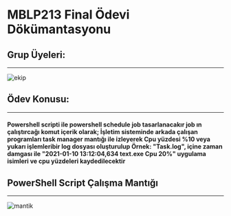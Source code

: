 # MBLP213 Final Ödevi Dökümantasyonu

## Grup Üyeleri:
---
![ekip](https://drive.google.com/uc?export=view&id=1FbO1EvGYAAAvNWumVvaYAbtoCQ_uLVdO)
## Ödev Konusu:
---
#### Powershell scripti ile powershell schedule job tasarlanacakır job ın çalıştırcağı komut içerik olarak; İşletim sisteminde arkada çalışan programları task manager mantığı ile izleyerek Cpu yüzdesi %10 veya yukarı işlemleribir log dosyası oluşturulup Örnek: "Task.log", içine  zaman damgası ile "2021-01-10 13:12:04,634 text.exe Cpu 20%" uygulama isimleri ve cpu yüzdeleri kaydedilecektir
## PowerShell Script Çalışma Mantığı
---
![mantik](https://drive.google.com/uc?export=view&id=17oE33WJaIo1PY_8-Og6pKS8NsktbY0BA)
